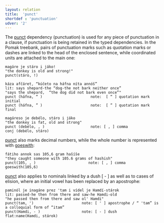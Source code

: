 ```yaml
---
layout: relation
title:  'punct'
shortdef : 'punctuation'
udver: '2'
---
```



The [punct]() dependency (punctuation) is used for any piece of punctuation in a clause, if punctuation is being retained in the typed dependencies. In the Pomak treebank, pairs of punctuation marks such as quotation marks or dashes are linked to the head of the enclosed sentence, while coordinated units are attached to the main one:

~~~ sdparse
magáre je stáro i jáko!   
"the donkey is old and strong!"
punct(stáro, !)      

káza afčáret, “kúčeto na háfna níta annóš” 
lit: says shepard-the “dog-the not bark neither once”
"says the shepard,  “the dog did not bark even once”"  
punct (háfna, “ )                      note:  [ “ ] quotation mark initial
punct (háfna, ” )                      note:  [ ” ] quotation mark final 

magáreso je debélo, stáro i jáko 
"the donkey is fat, old and strong"
punct (debélo, , )                     note: [ , ] comma
conj (debélo, stáro)
~~~ 

[punct]() also marks decimal numbers, while the whole number is represented with  [goeswith](): 

~~~ sdparse
fátiho annok sas 105,6 gram hašíše 
"they caught someone with 105.6 grams of hashish"
punct(105, , )                        note: [ , ] comma
goeswith(105,6)
~~~ 
  

[punct]()  also applies to nominals linked by a dush [ - ] as well as to cases of elision, where an initial vowel has been replaced by an apostrophe:
  
~~~ sdparse 
paminól je inagáne prez 'tam i vídel je Hamdí-stárok
lit: passed-he then from there and saw-he Hamdi-old
"he passed then from there and saw ol' Hamdi"
punct(tam, ')                      note: [ ' ] apostrophe / “ 'tam” is a colloquial form of “itam”
punct(Hamdi, - )                   note: [ - ] dush
flat:name(Hamdi, stárok)
~~~
<!-- Interlanguage links updated Po 6. listopadu 2023, 21:43:27 CET -->

